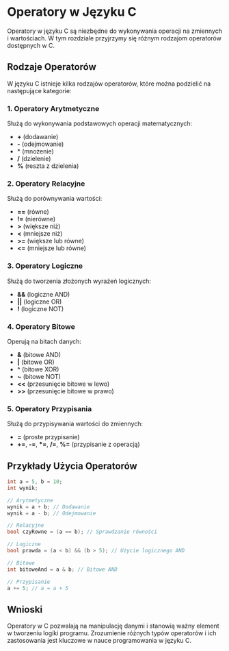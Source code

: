 
# Operatory w Języku C

Operatory w języku C są niezbędne do wykonywania operacji na zmiennych i wartościach. W tym rozdziale przyjrzymy się różnym rodzajom operatorów dostępnych w C.

## Rodzaje Operatorów
W języku C istnieje kilka rodzajów operatorów, które można podzielić na następujące kategorie:

### 1. Operatory Arytmetyczne
Służą do wykonywania podstawowych operacji matematycznych:
- **+** (dodawanie)
- **-** (odejmowanie)
- \* (mnożenie)
- **/** (dzielenie)
- **%** (reszta z dzielenia)

### 2. Operatory Relacyjne
Służą do porównywania wartości:
- **==** (równe)
- **!=** (nierówne)
- **>** (większe niż)
- **<** (mniejsze niż)
- **>=** (większe lub równe)
- **<=** (mniejsze lub równe)

### 3. Operatory Logiczne
Służą do tworzenia złożonych wyrażeń logicznych:
- **&&** (logiczne AND)
- **||** (logiczne OR)
- **!** (logiczne NOT)

### 4. Operatory Bitowe
Operują na bitach danych:
- **&** (bitowe AND)
- **|** (bitowe OR)
- **^** (bitowe XOR)
- **~** (bitowe NOT)
- **<<** (przesunięcie bitowe w lewo)
- **>>** (przesunięcie bitowe w prawo)

### 5. Operatory Przypisania
Służą do przypisywania wartości do zmiennych:
- **=** (proste przypisanie)
- **+=**, **-=**, **\*=**, **/=**, **%=** (przypisanie z operacją)

## Przykłady Użycia Operatorów
```c
int a = 5, b = 10;
int wynik;

// Arytmetyczne
wynik = a + b; // Dodawanie
wynik = a - b; // Odejmowanie

// Relacyjne
bool czyRowne = (a == b); // Sprawdzanie równości

// Logiczne
bool prawda = (a < b) && (b > 5); // Użycie logicznego AND

// Bitowe
int bitoweAnd = a & b; // Bitowe AND

// Przypisanie
a += 5; // a = a + 5
```

## Wnioski
Operatory w C pozwalają na manipulację danymi i stanowią ważny element w tworzeniu logiki programu. Zrozumienie różnych typów operatorów i ich zastosowania jest kluczowe w nauce programowania w języku C.
